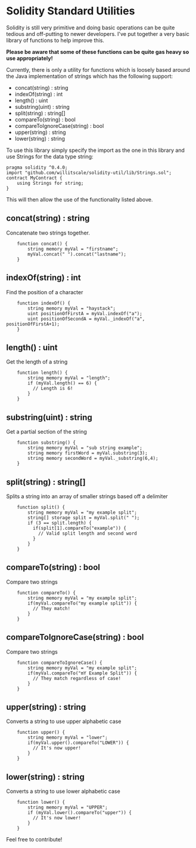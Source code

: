# Solidity Standard Utilities

Solidity is still very primitive and doing basic operations can be quite tedious and off-putting to newer developers. I've put together a very basic library of functions to help improve this. 

**Please be aware that some of these functions can be quite gas heavy so use appropriately!**

Currently, there is only a utility for functions which is loosely based around the Java implementation of strings which has the following support:
- concat(string) : string
- indexOf(string) : int
- length() : uint
- substring(uint) : string
- split(string) : string[]
- compareTo(string) : bool
- compareToIgnoreCase(string) : bool
- upper(string) : string
- lower(string) : string

To use this library simply specify the import as the one in this library and use Strings for the data type string:
```
pragma solidity ^0.4.0;
import "github.com/willitscale/solidity-util/lib/Strings.sol";
contract MyContract {
    using Strings for string;
}
```

This will then allow the use of the functionality listed above.

## concat(string) : string 

Concatenate two strings together.

```
    function concat() {
        string memory myVal = "firstname";
        myVal.concat(" ").concat("lastname");
    }
```

## indexOf(string) : int

Find the position of a character

```
    function indexOf() {
        string memory myVal = "haystack";
        uint positionOfFirstA = myVal.indexOf("a");
        uint positionOfSecondA = myVal._indexOf("a", positionOfFirstA+1);
    }
```

## length() : uint

Get the length of a string

```
    function length() {
        string memory myVal = "length";
        if (myVal.length() == 6) {
          // Length is 6!
        }
    }
```

## substring(uint) : string

Get a partial section of the string

```
    function substring() {
        string memory myVal = "sub string example";
        string memory firstWord = myVal.substring(3);
        string memory secondWord = myVal._substring(6,4);
    }
```

## split(string) : string[]

Splits a string into an array of smaller strings based off a delimiter

```
    function split() {
        string memory myVal = "my example split";
        string[] storage split = myVal.split(" ");
        if (3 == split.length) {
          if(split[1].compareTo("example")) {
            // Valid split length and second word
          }
        }
    }
```

## compareTo(string) : bool

Compare two strings

```
    function compareTo() {
        string memory myVal = "my example split";
        if(myVal.compareTo("my example split")) {
          // They match!
        }
    }
```

## compareToIgnoreCase(string) : bool

Compare two strings

```
    function compareToIgnoreCase() {
        string memory myVal = "my example split";
        if(myVal.compareTo("mY Example Split")) {
          // They match regardless of case!
        }
    }
```

## upper(string) : string

Converts a string to use upper alphabetic case

```
    function upper() {
        string memory myVal = "lower";
        if(myVal.upper().compareTo("LOWER")) {
          // It's now upper!
        }
    }
```

## lower(string) : string


Converts a string to use lower alphabetic case

```
    function lower() {
        string memory myVal = "UPPER";
        if (myVal.lower().compareTo("upper")) {
          // It's now lower!
        }
    }
```

Feel free to contribute!

